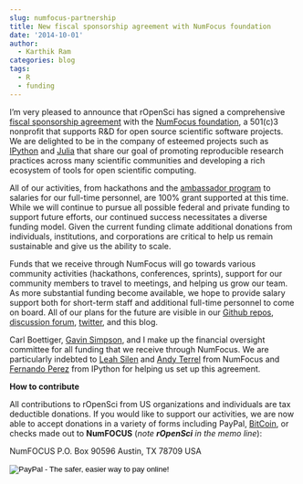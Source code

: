 ```yaml
---
slug: numfocus-partnership
title: New fiscal sponsorship agreement with NumFocus foundation
date: '2014-10-01'
author:
  - Karthik Ram
categories: blog
tags:
  - R
  - funding
---
```




I’m very pleased to announce that rOpenSci has signed a comprehensive [fiscal sponsorship agreement](https://en.wikipedia.org/wiki/Fiscal_sponsorship) with the [NumFocus foundation](https://numfocus.org/), a 501(c)3 nonprofit that supports R&D for open source scientific software projects. We are delighted to be in the company of esteemed projects such as [IPython](https://ipython.org/) and [Julia](https://julialang.org/) that share our goal of promoting reproducible research practices across many scientific communities and developing a rich ecosystem of tools for open scientific computing.

All of our activities, from hackathons and the [ambassador program](/blog/2014/08/11/ambassadors-program/) to salaries for our full-time personnel, are 100% grant supported at this time. While we will continue to pursue all possible federal and private funding to support future efforts, our continued success necessitates a diverse funding model. Given the current funding climate additional donations from individuals, institutions, and corporations are critical to help us remain sustainable and give us the ability to scale.

Funds that we receive through NumFocus will go towards various community activities (hackathons, conferences, sprints), support for our community members to travel to meetings, and helping us grow our team. As more substantial funding become available, we hope to provide salary support both for short-term staff and additional full-time personnel to come on board. All of our plans for the future are visible in our [Github repos](https://github.com/ropensci "rOpenSci · GitHub"), [discussion forum](https://discuss.ropensci.org "rOpenSci · Discuss"), [twitter](https://twitter.com/ropensci "rOpenSci (@rOpenSci) | Twitter"), and this blog.

Carl Boettiger, [Gavin Simpson](https://www.uregina.ca/science/biology/people/faculty-research/simpson-gavin/index.html "Gavin Simpson | Biology, University of Regina"), and I make up the financial oversight committee for all funding that we receive through NumFocus. We are particularly indebted to [Leah Silen](https://numfocus.org/foundation/staff.html "NumFOCUS Foundation -") and [Andy Terrel](https://andy.terrel.us/ "Codematician") from NumFocus and [Fernando Perez](http://fperez.org/ "Welcome &mdash; Fernando Pérez") from IPython for helping us set up this agreement.

**How to contribute**

All contributions to rOpenSci from US organizations and individuals are tax deductible donations. If you would like to support our activities, we are now able to accept donations in a variety of forms including PayPal, [BitCoin](https://bitpay.com/invoice?id=HvFM4eRTTscFKzuwK9Pqth), or checks made out to **NumFOCUS** (<i>note <b>rOpenSci</b> in the memo line</i>):

NumFOCUS
P.O. Box 90596
Austin, TX 78709
USA
<br>

<form action="https://www.paypal.com/cgi-bin/webscr" method="post" target="_top">
<input type="hidden" name="cmd" value="_s-xclick">
<input type="hidden" name="hosted_button_id" value="QVW5YFTJEFS62">
<input type="image" src="https://www.paypalobjects.com/en_US/i/btn/btn_donateCC_LG.gif" border="0" name="submit" alt="PayPal - The safer, easier way to pay online!">
<img alt="" border="0" src="https://www.paypalobjects.com/en_US/i/scr/pixel.gif" width="1" height="1">
</form>

<br>

<!-- <div class="first last"><form action="https://bitpay.com/checkout" method="post" >
  <input type="hidden" name="action" value="checkout" />
  <input type="hidden" name="posData" value="" />
  <input type="hidden" name="data" value="RB/WxxHHgnPMjN0YyUijaAt3zS8ANaE0aoaNSiGxrBEZK3IrtDUEDF44QQU+nQVgofeuxCUMsWkjuBlAVXIXF1a4CI4+CfwrPFL4HOMB1BqTkeWVijGZiFVT2/O5fjc/34NIkVaftlLW8NHsS/m5p+5+5t8VGJ+OK/NOT9qz8d2pzMv5EcBUwQ8Q31sNvuZSzvwamDtT+51w2nNCVu6r+FRjdrErOPoI7yU4IViv+Numu55KoL3urtm4Id1zOHw6" />
  <input type="image" src="https://bitpay.com/img/donate-md.png" border="0" name="submit" alt="BitPay, the easy way to pay with bitcoins." >
</form></div> -->
